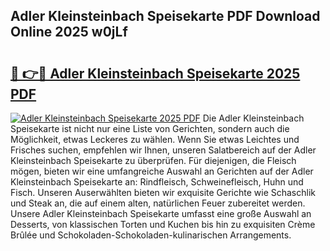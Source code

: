## Adler Kleinsteinbach Speisekarte PDF Download Online 2025 w0jLf

# <h2><a href="http://gc7vvot.nevu.top/?p=Adler+Kleinsteinbach+Speisekarte">🔗 👉🔴 Adler Kleinsteinbach Speisekarte 2025 PDF</a></h2>

[![Adler Kleinsteinbach Speisekarte 2025 PDF](https://i.imgur.com/dBaPXMq.png)](http://gc7vvot.nevu.top/?p=Adler+Kleinsteinbach+Speisekarte)
Die Adler Kleinsteinbach Speisekarte ist nicht nur eine Liste von Gerichten, sondern auch die Möglichkeit, etwas Leckeres zu wählen. Wenn Sie etwas Leichtes und Frisches suchen, empfehlen wir Ihnen, unseren Salatbereich auf der Adler Kleinsteinbach Speisekarte zu überprüfen. Für diejenigen, die Fleisch mögen, bieten wir eine umfangreiche Auswahl an Gerichten auf der Adler Kleinsteinbach Speisekarte an: Rindfleisch, Schweinefleisch, Huhn und Fisch. Unseren Auserwählten bieten wir exquisite Gerichte wie Schaschlik und Steak an, die auf einem alten, natürlichen Feuer zubereitet werden. Unsere Adler Kleinsteinbach Speisekarte umfasst eine große Auswahl an Desserts, von klassischen Torten und Kuchen bis hin zu exquisiten Crème Brûlée und Schokoladen-Schokoladen-kulinarischen Arrangements.
